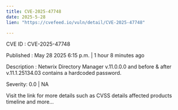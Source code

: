 ```yaml
---
title: CVE-2025-47748
date: 2025-5-28
lien: "https://cvefeed.io/vuln/detail/CVE-2025-47748"

---
```


CVE ID : CVE-2025-47748

Published :  May 28
2025
6:15 p.m. | 1 hour
8 minutes ago

Description : Netwrix Directory Manager v.11.0.0.0 and before & after v.11.1.25134.03 contains a hardcoded password.

Severity: 0.0 | NA

Visit the link for more details
such as CVSS details
affected products
timeline
and more...
